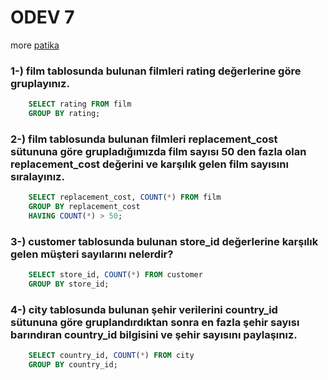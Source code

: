 # ODEV 7
more [patika](https://app.patika.dev/courses/sql/Odev7)

### 1-) film tablosunda bulunan filmleri rating değerlerine göre gruplayınız.
``` SQL
    SELECT rating FROM film
    GROUP BY rating;
```
### 2-) film tablosunda bulunan filmleri replacement_cost sütununa göre grupladığımızda film sayısı 50 den fazla olan replacement_cost değerini ve karşılık gelen film sayısını sıralayınız.
``` SQL
    SELECT replacement_cost, COUNT(*) FROM film
    GROUP BY replacement_cost
    HAVING COUNT(*) > 50; 
```
### 3-) customer tablosunda bulunan store_id değerlerine karşılık gelen müşteri sayılarını nelerdir?
``` SQL
    SELECT store_id, COUNT(*) FROM customer
    GROUP BY store_id;
```
### 4-) city tablosunda bulunan şehir verilerini country_id sütununa göre gruplandırdıktan sonra en fazla şehir sayısı barındıran country_id bilgisini ve şehir sayısını paylaşınız.
``` SQL
    SELECT country_id, COUNT(*) FROM city
    GROUP BY country_id;
```